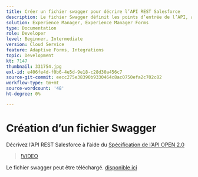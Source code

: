 ```yaml
---
title: Créer un fichier swagger pour décrire l’API REST Salesforce
description: Le fichier Swagger définit les points d’entrée de l’API, ainsi que les paramètres d’entrée et de sortie.
solution: Experience Manager, Experience Manager Forms
type: Documentation
role: Developer
level: Beginner, Intermediate
version: Cloud Service
feature: Adaptive Forms, Integrations
topic: Development
kt: 7147
thumbnail: 331754.jpg
exl-id: e406fe4d-f0b6-4e5d-9e18-c28d30a456c7
source-git-commit: eecc275e38390b9330464c8ac0750efa2c702c82
workflow-type: tm+mt
source-wordcount: '48'
ht-degree: 0%

---
```


# Création d’un fichier Swagger

Décrivez l’API REST Salesforce à l’aide du [Spécification de l’API OPEN 2.0](https://swagger.io/docs/specification/2-0/basic-structure/)

>[!VIDEO](https://video.tv.adobe.com/v/331754?quality=12&learn=on)

Le fichier swagger peut être téléchargé. [disponible ici](assets/sfdc-rest-swagger.zip)
